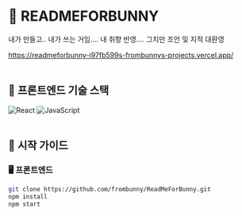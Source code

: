 
# 🚀 READMEFORBUNNY
내가 만들고.. 내가 쓰는 거임....
내 취향 반영....
그치만 조언 및 지적 대환영

https://readmeforbunny-i97fb599s-frombunnys-projects.vercel.app/
<br><br>
          
    
        
## 🎨 프론트엔드 기술 스택
<img src="https://img.shields.io/badge/React-blue?style=for-the-badge" alt="React" /> <img src="https://img.shields.io/badge/JavaScript-blue?style=for-the-badge" alt="JavaScript" />
    <br><br>
    
    
    
        
## 🚀 시작 가이드
### 🖥️ 프론트엔드
```bash
git clone https://github.com/frombunny/ReadMeForBunny.git
npm install
npm start
```
